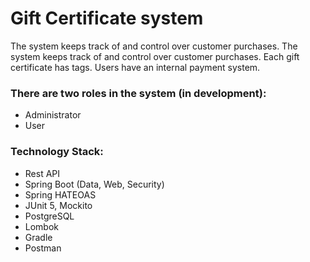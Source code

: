 # Gift Certificate system

The system keeps track of and control over customer purchases. The system keeps track of and control over customer purchases. Each gift certificate has tags. Users have an internal payment system.

### There are two roles in the system (in development):

- Administrator
- User

### Technology Stack:

- Rest API
- Spring Boot (Data, Web, Security) 
- Spring HATEOAS
- JUnit 5, Mockito
- PostgreSQL
- Lombok
- Gradle
- Postman